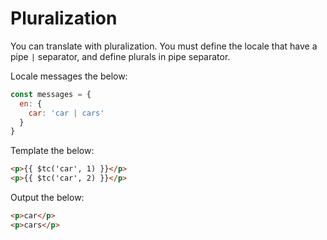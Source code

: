 # Pluralization

You can translate with pluralization.  You must define the locale that have a pipe `|` separator, and define plurals in pipe separator.

Locale messages the below:

```javascript
const messages = {
  en: {
    car: 'car | cars'
  }
}
```

Template the below:

```html
<p>{{ $tc('car', 1) }}</p>
<p>{{ $tc('car', 2) }}</p>
```

Output the below:

```html
<p>car</p>
<p>cars</p>
```

